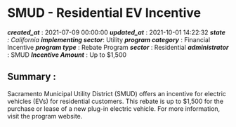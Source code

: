 # SMUD - Residential EV Incentive 
 ***created_at*** : 2021-07-09 00:00:00 
 ***updated_at*** : 2021-10-01 14:22:32 
 ***state** : California 
 **implementing sector***: Utility 
 ***program category*** : Financial Incentive 
 ***program type*** : Rebate Program 
 ***sector*** : Residential 
 ***administrator*** : SMUD 
 ***Incentive Amount*** : Up to $1,500

 
 ## Summary : 
 Sacramento Municipal Utility District (SMUD) offers an incentive for electric
vehicles (EVs) for residential customers. This rebate is up to $1,500 for the
purchase or lease of a new plug-in electric vehicle. For more information,
visit the program website.

 
 
